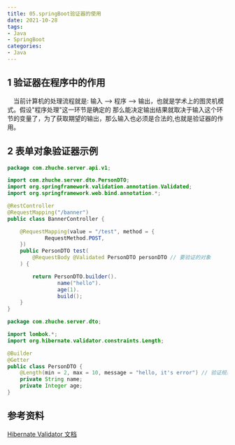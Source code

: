 ```yaml
---
title: 05.springBoot验证器的使用
date: 2021-10-28
tags:
- Java
- SpringBoot
categories:
- Java
---
```


## 1 验证器在程序中的作用
&emsp;当前计算机的处理流程就是: 输入 --> 程序 --> 输出，也就是学术上的图灵机模式。假设"程序处理"这一环节是确定的
那么能决定输出结果就取决于输入这个环节的变量了，为了获取期望的输出，那么输入也必须是合法的,也就是验证器的作用。
<!--more-->

## 2 表单对象验证器示例
``` java
package com.zhuche.server.api.v1;

import com.zhuche.server.dto.PersonDTO;
import org.springframework.validation.annotation.Validated;
import org.springframework.web.bind.annotation.*;

@RestController
@RequestMapping("/banner")
public class BannerController {

    @RequestMapping(value = "/test", method = {
            RequestMethod.POST,
    })
    public PersonDTO test(
        @RequestBody @Validated PersonDTO personDTO // 要验证的对象
    ) {

        return PersonDTO.builder().
                name("hello").
                age(1).
                build();
    }
}

```

``` java
package com.zhuche.server.dto;

import lombok.*;
import org.hibernate.validator.constraints.Length;

@Builder
@Getter
public class PersonDTO {
    @Length(min = 2, max = 10, message = "hello, it's error") // 验证规则
    private String name;
    private Integer age;
}
```


## 参考资料
[Hibernate Validator 文档](https://docs.jboss.org/hibernate/stable/validator/reference/en-US/html_single/)
